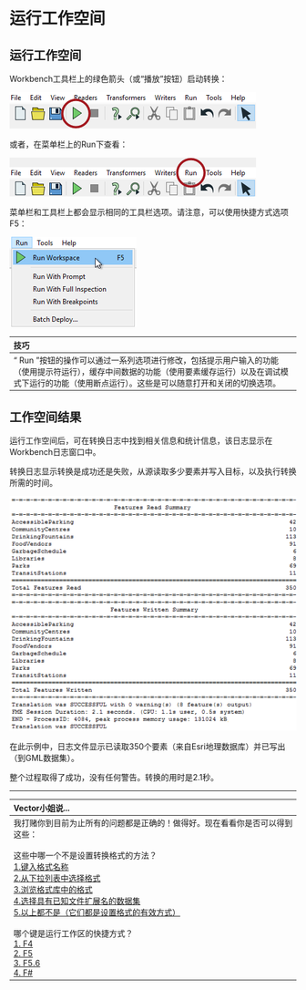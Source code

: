 # 运行工作空间

## 运行工作空间

Workbench工具栏上的绿色箭头（或“播放”按钮）启动转换：

![](../../.gitbook/assets/img1.021.runningworkspace1.png)

或者，在菜单栏上的Run下查看：

![](../../.gitbook/assets/img1.022.runningworkspace2.png)

菜单栏和工具栏上都会显示相同的工具栏选项。请注意，可以使用快捷方式选项F5：

![](../../.gitbook/assets/img1.023.runningworkspace3.png)

|  技巧 |
| :--- |
|  “ Run ”按钮的操作可以通过一系列选项进行修改，包括提示用户输入的功能（使用提示符运行），缓存中间数据的功能（使用要素缓存运行）以及在调试模式下运行的功能（使用断点运行）。这些是可以随意打开和关闭的切换选项。 |

## 工作空间结果

运行工作空间后，可在转换日志中找到相关信息和统计信息，该日志显示在Workbench日志窗口中。

转换日志显示转换是成功还是失败，从源读取多少要素并写入目标，以及执行转换所需的时间。

![](../../.gitbook/assets/img1.024.translationresults.png)

在此示例中，日志文件显示已读取350个要素（来自Esri地理数据库）并已写出（到GML数据集）。

整个过程取得了成功，没有任何警告。转换的用时是2.1秒。

---

|  Vector小姐说... |
| :--- |
|  我打赌你到目前为止所有的问题都是正确的！做得好。现在看看你是否可以得到这些：  <br><br>这些中哪一个不是设置转换格式的方法？  <br>[1.键入格式名称](http://52.73.3.37/fmedatastreaming/Manual/QAResponse2017.fmw?chapter=1&question=8&answer=1&DestDataset_TEXTLINE=C%3A%5CFMEOutput%5CQAResponse.html) <br>[2.从下拉列表中选择格式](http://52.73.3.37/fmedatastreaming/Manual/QAResponse2017.fmw?chapter=1&question=8&answer=2&DestDataset_TEXTLINE=C%3A%5CFMEOutput%5CQAResponse.html) <br>[3.浏览格式库中的格式](http://52.73.3.37/fmedatastreaming/Manual/QAResponse2017.fmw?chapter=1&question=8&answer=3&DestDataset_TEXTLINE=C%3A%5CFMEOutput%5CQAResponse.html) <br>[4.选择具有已知文件扩展名的数据集](http://52.73.3.37/fmedatastreaming/Manual/QAResponse2017.fmw?chapter=1&question=8&answer=4&DestDataset_TEXTLINE=C%3A%5CFMEOutput%5CQAResponse.html) <br>[5.以上都不是（它们都是设置格式的有效方式）](http://52.73.3.37/fmedatastreaming/Manual/QAResponse2017.fmw?chapter=1&question=8&answer=5&DestDataset_TEXTLINE=C%3A%5CFMEOutput%5CQAResponse.html)  <br><br>哪个键是运行工作区的快捷方式？  <br>[1. F4](http://52.73.3.37/fmedatastreaming/Manual/QAResponse2017.fmw?chapter=1&question=9&answer=1&DestDataset_TEXTLINE=C%3A%5CFMEOutput%5CQAResponse.html) <br>[2. F5](http://52.73.3.37/fmedatastreaming/Manual/QAResponse2017.fmw?chapter=1&question=9&answer=2&DestDataset_TEXTLINE=C%3A%5CFMEOutput%5CQAResponse.html) <br>[3. F5.6](http://52.73.3.37/fmedatastreaming/Manual/QAResponse2017.fmw?chapter=1&question=9&answer=3&DestDataset_TEXTLINE=C%3A%5CFMEOutput%5CQAResponse.html) <br>[4. F\#](http://52.73.3.37/fmedatastreaming/Manual/QAResponse2017.fmw?chapter=1&question=9&answer=4&DestDataset_TEXTLINE=C%3A%5CFMEOutput%5CQAResponse.html) |

